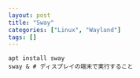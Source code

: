```yaml
---
layout: post
title: "Sway"
categories: ["Linux", "Wayland"]
tags: []
---
```


```
apt install sway
sway & # ディスプレイの端末で実行すること
```
